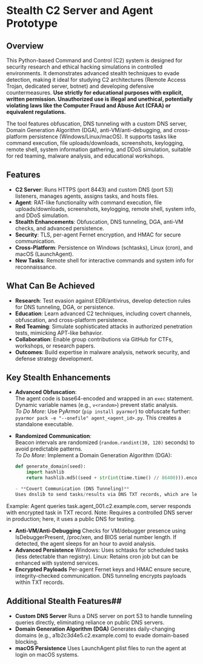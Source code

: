 # Stealth C2 Server and Agent Prototype

## Overview
This Python-based Command and Control (C2) system is designed for security research and ethical hacking simulations in controlled environments. It demonstrates advanced stealth techniques to evade detection, making it ideal for studying C2 architectures (Remote Access Trojan, dedicated server, botnet) and developing defensive countermeasures. **Use strictly for educational purposes with explicit, written permission. Unauthorized use is illegal and unethical, potentially violating laws like the Computer Fraud and Abuse Act (CFAA) or equivalent regulations.**

The tool features obfuscation, DNS tunneling with a custom DNS server, Domain Generation Algorithm (DGA), anti-VM/anti-debugging, and cross-platform persistence (Windows/Linux/macOS). It supports tasks like command execution, file uploads/downloads, screenshots, keylogging, remote shell, system information gathering, and DDoS simulation, suitable for red teaming, malware analysis, and educational workshops.

## Features
- **C2 Server**: Runs HTTPS (port 8443) and custom DNS (port 53) listeners, manages agents, assigns tasks, and hosts files.
- **Agent**: RAT-like functionality with command execution, file uploads/downloads, screenshots, keylogging, remote shell, system info, and DDoS simulation.
- **Stealth Enhancements**: Obfuscation, DNS tunneling, DGA, anti-VM checks, and advanced persistence.
- **Security**: TLS, per-agent Fernet encryption, and HMAC for secure communication.
- **Cross-Platform**: Persistence on Windows (schtasks), Linux (cron), and macOS (LaunchAgent).
- **New Tasks**: Remote shell for interactive commands and system info for reconnaissance.

## What Can Be Achieved
- **Research**: Test evasion against EDR/antivirus, develop detection rules for DNS tunneling, DGA, or persistence.
- **Education**: Learn advanced C2 techniques, including covert channels, obfuscation, and cross-platform persistence.
- **Red Teaming**: Simulate sophisticated attacks in authorized penetration tests, mimicking APT-like behavior.
- **Collaboration**: Enable group contributions via GitHub for CTFs, workshops, or research papers.
- **Outcomes**: Build expertise in malware analysis, network security, and defense strategy development.

## Key Stealth Enhancements
- **Advanced Obfuscation**:  
  The agent code is base64-encoded and wrapped in an `exec` statement.  
  Dynamic variable names (e.g., `v<random>`) prevent static analysis.  
  *To Do More*: Use PyArmor (`pip install pyarmor`) to obfuscate further: `pyarmor pack -e "--onefile" agent_<agent_id>.py`. This creates a standalone executable.

- **Randomized Communication**:  
  Beacon intervals are randomized (`random.randint(30, 120)` seconds) to avoid predictable patterns.  
  *To Do More*: Implement a Domain Generation Algorithm (DGA):  
  ```python
  def generate_domain(seed):
      import hashlib
      return hashlib.md5((seed + str(int(time.time() // 86400))).encode()).hexdigest()[:10] + ".com"

  - **Covert Communication (DNS Tunneling)**
  Uses dnslib to send tasks/results via DNS TXT records, which are less likely to be flagged than HTTP traffic.
Example: Agent queries task.agent_001.c2.example.com, server responds with encrypted task in TXT record.
Note: Requires a controlled DNS server in production; here, it uses a public DNS for testing.
- **Anti-VM/Anti-Debugging**
Checks for VM/debugger presence using IsDebuggerPresent, /proc/xen, and BIOS serial number length.
If detected, the agent sleeps for an hour to avoid analysis.
- **Advanced Persistence**
Windows: Uses schtasks for scheduled tasks (less detectable than registry).
Linux: Retains cron job but can be enhanced with systemd services.
- **Encrypted Payloads**
Per-agent Fernet keys and HMAC ensure secure, integrity-checked communication.
DNS tunneling encrypts payloads within TXT records.

## Additional Stealth Features##
- **Custom DNS Server** Runs a DNS server on port 53 to handle tunneling queries directly, eliminating reliance on public DNS servers.
- **Domain Generation Algorithm (DGA)** Generates daily-changing domains (e.g., a1b2c3d4e5.c2.example.com) to evade domain-based blocking.
- **macOS Persistence** Uses LaunchAgent plist files to run the agent at login on macOS systems.

  
